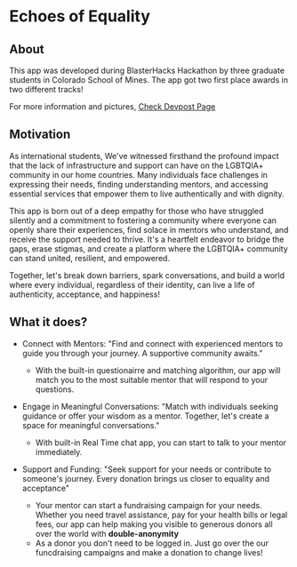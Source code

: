 # Echoes of Equality

## About

This app was developed during BlasterHacks Hackathon by three graduate students in Colorado School of Mines. The app got two first place awards in two different tracks!

For more information and pictures, [Check Devpost Page](https://devpost.com/software/echoes-of-equality)

## Motivation

As international students, We've witnessed firsthand the profound impact that the lack of infrastructure and support can have on the LGBTQIA+ community in our home countries. Many individuals face challenges in expressing their needs, finding understanding mentors, and accessing essential services that empower them to live authentically and with dignity.

This app is born out of a deep empathy for those who have struggled silently and a commitment to fostering a community where everyone can openly share their experiences, find solace in mentors who understand, and receive the support needed to thrive. It's a heartfelt endeavor to bridge the gaps, erase stigmas, and create a platform where the LGBTQIA+ community can stand united, resilient, and empowered.

Together, let's break down barriers, spark conversations, and build a world where every individual, regardless of their identity, can live a life of authenticity, acceptance, and happiness!

## What it does?

- Connect with Mentors: "Find and connect with experienced mentors to guide you through your journey. A supportive community awaits."
  - With the built-in questionairre and matching algorithm, our app will match you to the most suitable mentor that will respond to your questions.
    
- Engage in Meaningful Conversations: "Match with individuals seeking guidance or offer your wisdom as a mentor. Together, let's create a space for meaningful conversations."
  - With built-in Real Time chat app, you can start to talk to your mentor immediately.
    
- Support and Funding: "Seek support for your needs or contribute to someone's journey. Every donation brings us closer to equality and acceptance"
  - Your mentor can start a fundraising campaign for your needs. Whether you need travel assistance, pay for your health bills or legal fees, our app can help making you visible to generous donors all over the world with **double-anonymity**
  - As a donor you don't need to be logged in. Just go over the our funcdraising campaigns and make a donation to change lives!

